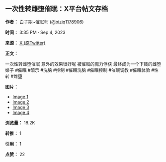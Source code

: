 ## 一次性转雌堕催眠：X平台帖文存档

**作者：** 白子期~催眠师 ([@biziq1178906](https://twitter.com/biziq1178906))

**时间：** 3:35 PM · Sep 4, 2023

**来源：** [X (原Twitter)](https://twitter.com/biziq1178906/status/1698721403154141481)

**正文：**

一次性转雌堕催眠 意外的效果很好呢 被催眠的魔力俘获 最终成为一个下贱的雌堕婊子 #催眠 #暗示 #洗脑 #控制 #催眠洗脑 #催眠控制 #催眠调教 #催眠体验 #性转 #雌堕

**图片：**

*   [Image 1](https://pbs.twimg.com/media/F5MSBHnbgAAye0F?format=jpg&name=small)
*   [Image 2](https://pbs.twimg.com/media/F5MSCnRakAAjQ4Y?format=jpg&name=small)
*   [Image 3](https://pbs.twimg.com/media/F5MSFATbgAEUNgM?format=jpg&name=360x360)
*   [Image 4](https://pbs.twimg.com/media/F5MSFSWaoAA8eMU?format=jpg&name=small)

**浏览量：** 18.2K

**转推：** 1

**引用：** 1

**点赞：** 22
